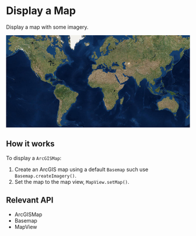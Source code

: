 # Display a Map

Display a map with some imagery.

![](DisplayMap.png)

## How it works

To display a `ArcGISMap`:

1.  Create an ArcGIS map using a default `Basemap` such use `Basemap.createImagery()`.
2.  Set the map to the map view, `MapView.setMap()`.

## Relevant API

*   ArcGISMap
*   Basemap
*   MapView
